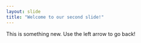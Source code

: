 ```yaml
---
layout: slide
title: "Welcome to our second slide!"
---
```

This is something new.
Use the left arrow to go back!
